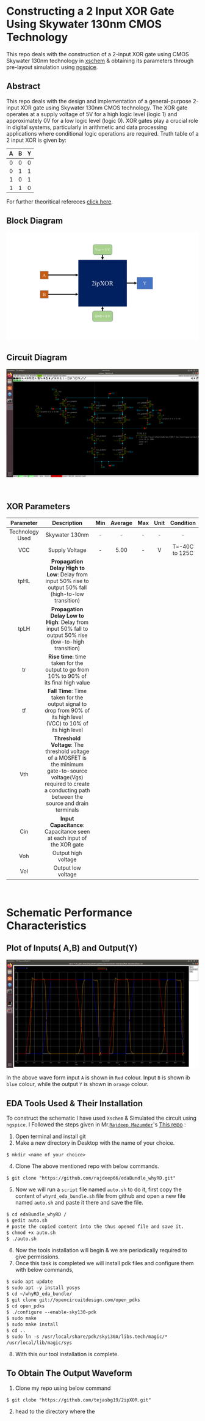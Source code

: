 # Constructing a 2 Input XOR Gate Using Skywater 130nm CMOS Technology
This repo deals with the construction of a 2-input XOR gate using CMOS Skywater 130nm technology in 
<a href="https://xschem.sourceforge.io/stefan/index.html" target="_blank">xschem</a> & obtaining its parameters through pre-layout simulation using 
<a href="https://ngspice.sourceforge.io/" target="_blank">ngspice</a>.

## Abstract 

This repo deals with the design and implementation of a general-purpose 2-input XOR gate using Skywater 130nm CMOS technology. The XOR gate operates at a supply voltage of 5V for a high logic level (logic 1) and approximately 0V for a low logic level (logic 0). XOR gates play a crucial role in digital systems, particularly in arithmetic and data processing applications where conditional logic operations are required. Truth table of a 2 input XOR is given by:

| A | B | Y|
|:--:|:--:|:--:|
|0|0|0|
|0|1|1|
|1|0|1|
|1|1|0|


For further theoritical refereces [click here](https://github.com/tejasbg19/2ipXOR/blob/main/Documents/Final%20Submission.pdf).

## Block Diagram

![Block Diagram of IP](https://github.com/tejasbg19/2ipXOR/blob/main/Images/Block%20diagram.png)




## Circuit Diagram 

![Circuit Diagram](https://github.com/tejasbg19/2ipXOR/blob/main/Images/Circuit%20Schematic%20diagram.png)


<br>


## XOR Parameters 

|Parameter | Description |	Min |	Average |	Max |	Unit |	Condition |
|:--------:|:------------:|:----:|:---:|:-----:|:----:|:---------:|
| Technology Used | Skywater 130nm | - |  -   |  -  | - | - |
| VCC | Supply Voltage | - | 5.00 | - | V | T=-40C to 125C |
| tpHL | **Propagation Delay High to Low**: Delay from input 50% rise to output 50% fall (high-to-low transition) | 
| tpLH | **Propagation Delay Low to High**: Delay from input 50% fall to output 50% rise (low-to-high transition) | 
| tr | **Rise time**: time taken for the output to go from 10% to 90% of its final high value |
| tf | **Fall Time**: Time taken for the output signal to drop from 90% of its high level (VCC) to 10% of its high level|
| Vth | **Threshold Voltage**: The threshold voltage of a MOSFET is the minimum gate-to-source voltage(Vgs) required to create a conducting path between the source and drain terminals |
| Cin | **Input Capacitance**: Capacitance seen at each input of the XOR gate |
| Voh | Output high voltage |
| Vol | Output low voltage |


<br>

# Schematic Performance Characteristics


## Plot of Inputs( A,B) and Output(Y)


![Waveform](https://github.com/tejasbg19/2ipXOR/blob/main/Images/Output%20Waveform.png)

In the above wave form input `A` is shown in `Red` colour. Input `B` is shown ib `blue` colour, while the output `Y` is shown in `orange` colour.



## EDA Tools Used & Their Installation  


To construct the schematic I have used `Xschem` & Simulated the circuit using `ngspice`. I Followed the steps given in Mr.[`Rajdeep Mazumder`](https://www.linkedin.com/in/rajdeep-mazumder/?originalSubdomain=in)'s [This repo](https://github.com/rajdeep66/edaBundle_whyRD/blob/main/README.md) :

1. Open terminal and install git
2. Make a new directory in Desktop with the name of your choice.
 
```
$ mkdir <name of your choice>
```


4. Clone The above mentioned repo with below commands.


 ```
 $ git clone "https://github.com/rajdeep66/edaBundle_whyRD.git"
 ```

5. Now we will run a `script` file named `auto.sh` to do it, first copy the content of `whyrd_eda_bundle.sh` file from github and open a new file named `auto.sh` and paste it there and save the file.


```
$ cd edaBundle_whyRD /
$ gedit auto.sh
# paste the copied content into the thus opened file and save it.
$ chmod +x auto.sh
$ ./auto.sh
```

6. Now the tools installation will begin & we are periodically required to give permissions.
7. Once this task is completed we will install pdk files and configure them with below commands,


```
$ sudo apt update
$ sudo apt -y install yosys
$ cd ~/whyRD_eda_bundle/
$ git clone git://opencircuitdesign.com/open_pdks
$ cd open_pdks
$ ./configure --enable-sky130-pdk 
$ sudo make
$ sudo make install 
$ cd ..
$ sudo ln -s /usr/local/share/pdk/sky130A/libs.tech/magic/* /usr/local/lib/magic/sys
```

8. With this our tool installation is complete.



## To Obtain The Output Waveform

1. Clone my repo using below command


```
$ git clobe "https://github.com/tejasbg19/2ipXOR.git"
```

2. head to the directory where the 
